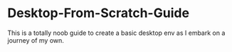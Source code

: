# Desktop-From-Scratch-Guide
This is a totally noob guide to create a basic desktop env as I embark on a journey of my own. 
